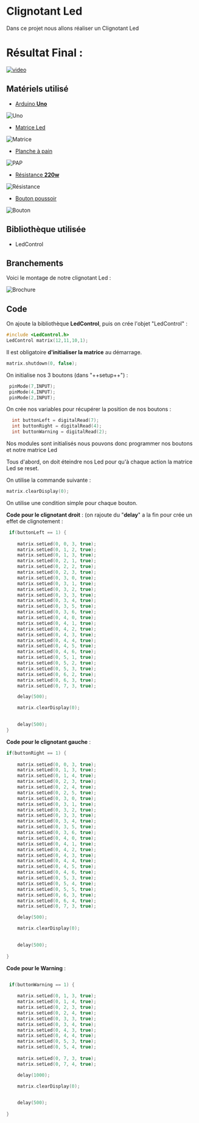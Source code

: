 # **Clignotant Led**


Dans ce projet nous allons réaliser un Clignotant Led

# **Résultat Final** : 

[![video](https://img.youtube.com/vi/OF8e3JVgxyo/0.jpg)](https://www.youtube.com/watch?v=OF8e3JVgxyo)


## **Matériels utilisé** 

- [Arduino **Uno**](https://store.arduino.cc/arduino-uno-rev3) 

![Uno](https://store-cdn.arduino.cc/uni/catalog/product/cache/1/image/520x330/604a3538c15e081937dbfbd20aa60aad/a/0/a000066_featured_1_.jpg)  

- [Matrice Led](https://www.google.com/aclk?sa=L&ai=DChcSEwiSrYLOjoTgAhVJFtMKHShNB2QYABADGgJ3Yg&sig=AOD64_2CHBQWl-pxz3uC6rWnS-fuBa1apg&ctype=5&q=&ved=0ahUKEwjujvzNjoTgAhUS2BoKHb26Bm4Q9aACCEA&adurl)

![Matrice](https://encrypted-tbn1.gstatic.com/shopping?q=tbn:ANd9GcQQ265RlLMECgHAk1GJ8q16kRqEB2JS3BQpHyeu53h_BcRRiZQrg5THHSqA5Dp5BK9swwL2q6Cdbr0&usqp=CAc)

- [Planche à pain](https://www.amazon.fr/Hilitand-Planche-Prototype-Soudure-Plastique/dp/B07GZJBDCP/ref=sr_1_3?s=electronics&ie=UTF8&qid=1548253900&sr=1-3&keywords=arduino+planche+a+pain)

![PAP](https://images-na.ssl-images-amazon.com/images/I/61eLGcyoCkL._SL1001_.jpg)

- [Résistance **220w**](https://www.googleadservices.com/pagead/aclk?sa=L&ai=DChcSEwjvncnQj4TgAhXOQ9MKHcgwBr8YABADGgJ3Yg&ohost=www.google.com&cid=CAESEOD2XuofU8MZh0AuejmGKe0&sig=AOD64_2jNpuwC_T2HDPYNNYy928kD3dSrw&ctype=5&q=&ved=0ahUKEwiL3sHQj4TgAhUqzYUKHZzQD2oQ9aACCEE&adurl=) 

![Résistance](https://encrypted-tbn3.gstatic.com/shopping?q=tbn:ANd9GcR5CjpVDb9_UlxySNx5u_dtVJycmREpyyKO9FkIi3JKA4ABRQaCSs-TOz_FwRKrvKb7wAOVyUutIL0&usqp=CAc)

- [Bouton poussoir](https://www.googleadservices.com/pagead/aclk?sa=L&ai=DChcSEwilvK3zj4TgAhUkKNMKHQr1BjAYABABGgJ3Yg&ohost=www.google.com&cid=CAESEOD26o94trqQGF67pHSOCmQ&sig=AOD64_3QZPU7sdC5EdL17B2_UyMno5iPXg&ctype=5&q=&ved=0ahUKEwjqtKfzj4TgAhWLzYUKHZATD6cQwg8IMQ&adurl=)

![Bouton](https://encrypted-tbn0.gstatic.com/shopping?q=tbn:ANd9GcT08WhRouiCQ2Ra7-bVFVjK63CH5VgyiPHdVN-j1xTv6l7ssHkpgr8JvnWDD0PdqkUDXDD8pduQXQ&usqp=CAc) 

## **Bibliothèque utilisée** 

- LedControl

## **Branchements**

Voici le montage de notre clignotant Led :

![Brochure](https://image.noelshack.com/fichiers/2019/04/3/1548252248-montage-led-clignotant-bb.png)
 

## **Code**

On ajoute la bibliothèque **LedControl**, puis on crée l'objet "LedControl" :

``` c++
#include <LedControl.h>
LedControl matrix(12,11,10,1);
```

Il est obligatoire **d'initialiser la matrice** au démarrage.

``` c++
matrix.shutdown(0, false);
```

On initialise nos 3 boutons (dans "++setup++") : 

``` c++
 pinMode(7,INPUT);
 pinMode(4,INPUT);
 pinMode(2,INPUT);
```

On crée nos variables pour récupérer la position de nos boutons : 

``` c++ 
  int buttonLeft = digitalRead(7);
  int buttonRight = digitalRead(4);
  int buttonWarning = digitalRead(2);
```  

Nos modules sont initialisés nous pouvons donc programmer nos boutons et notre matrice Led

Tous d'abord, on doit éteindre nos Led pour qu'à chaque action la matrice Led se reset. 

On utilise la commande suivante : 

``` c++
matrix.clearDisplay(0);
```

On utilise une condition simple pour chaque bouton.

**Code pour le clignotant droit** : (on rajoute du "**delay**" a la fin pour crée un effet de clignotement  :

``` c++
 if(buttonLeft == 1) { 
    
    matrix.setLed(0, 0, 3, true);
    matrix.setLed(0, 1, 2, true);
    matrix.setLed(0, 1, 3, true);
    matrix.setLed(0, 2, 1, true);
    matrix.setLed(0, 2, 2, true);
    matrix.setLed(0, 2, 3, true);
    matrix.setLed(0, 3, 0, true);
    matrix.setLed(0, 3, 1, true);
    matrix.setLed(0, 3, 2, true);
    matrix.setLed(0, 3, 3, true);
    matrix.setLed(0, 3, 4, true);
    matrix.setLed(0, 3, 5, true);
    matrix.setLed(0, 3, 6, true);
    matrix.setLed(0, 4, 0, true);
    matrix.setLed(0, 4, 1, true);
    matrix.setLed(0, 4, 2, true);
    matrix.setLed(0, 4, 3, true);
    matrix.setLed(0, 4, 4, true);
    matrix.setLed(0, 4, 5, true);
    matrix.setLed(0, 4, 6, true);
    matrix.setLed(0, 5, 1, true);
    matrix.setLed(0, 5, 2, true);
    matrix.setLed(0, 5, 3, true);
    matrix.setLed(0, 6, 2, true);
    matrix.setLed(0, 6, 3, true);
    matrix.setLed(0, 7, 3, true);

    delay(500);

    matrix.clearDisplay(0);
    

    delay(500);
}
```
 
**Code pour le clignotant gauche** : 
``` c++
if(buttonRight == 1) { 
    
    matrix.setLed(0, 0, 3, true);
    matrix.setLed(0, 1, 3, true);
    matrix.setLed(0, 1, 4, true);
    matrix.setLed(0, 2, 3, true);
    matrix.setLed(0, 2, 4, true);
    matrix.setLed(0, 2, 5, true);
    matrix.setLed(0, 3, 0, true);
    matrix.setLed(0, 3, 1, true);
    matrix.setLed(0, 3, 2, true);
    matrix.setLed(0, 3, 3, true);
    matrix.setLed(0, 3, 4, true);
    matrix.setLed(0, 3, 5, true);
    matrix.setLed(0, 3, 6, true); 
    matrix.setLed(0, 4, 0, true);
    matrix.setLed(0, 4, 1, true);
    matrix.setLed(0, 4, 2, true);
    matrix.setLed(0, 4, 3, true);
    matrix.setLed(0, 4, 4, true);
    matrix.setLed(0, 4, 5, true);
    matrix.setLed(0, 4, 6, true);   
    matrix.setLed(0, 5, 3, true);
    matrix.setLed(0, 5, 4, true);
    matrix.setLed(0, 5, 5, true);
    matrix.setLed(0, 6, 3, true);
    matrix.setLed(0, 6, 4, true);
    matrix.setLed(0, 7, 3, true);

    delay(500);

    matrix.clearDisplay(0);
    

    delay(500);
   
}
```

**Code pour le Warning** : 
``` c++

 if(buttonWarning == 1) { 
    
    matrix.setLed(0, 1, 3, true);
    matrix.setLed(0, 1, 4, true);
    matrix.setLed(0, 2, 3, true);
    matrix.setLed(0, 2, 4, true);
    matrix.setLed(0, 3, 3, true);
    matrix.setLed(0, 3, 4, true);
    matrix.setLed(0, 4, 3, true);
    matrix.setLed(0, 4, 4, true);
    matrix.setLed(0, 5, 3, true);
    matrix.setLed(0, 5, 4, true);    
   
    matrix.setLed(0, 7, 3, true);
    matrix.setLed(0, 7, 4, true);

    delay(1000);

    matrix.clearDisplay(0);
    

    delay(500);
   
}
```
